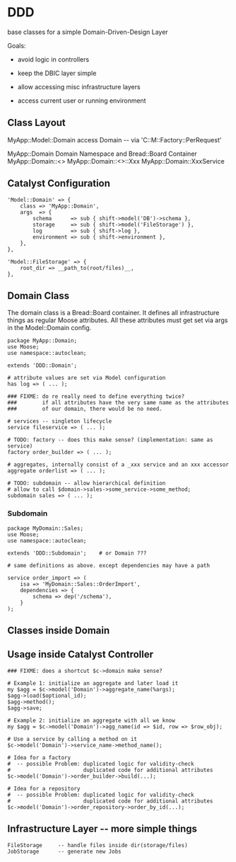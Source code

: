 # DDD #

base classes for a simple Domain-Driven-Design Layer

Goals:

* avoid logic in controllers

* keep the DBIC layer simple

* allow accessing misc infrastructure layers

* access current user or running environment


## Class Layout ##

MyApp::Model::Domain        access Domain -- via 'C::M::Factory::PerRequest'

MyApp::Domain               Domain Namespace and Bread::Board Container
MyApp::Domain::<<Aggregate>>
MyApp::Domain::<<Aggregate>>::Xxx
MyApp::Domain::XxxService


## Catalyst Configuration ##

    'Model::Domain' => {
        class => 'MyApp::Domain',
        args  => {
            schema      => sub { shift->model('DB')->schema },
            storage     => sub { shift->model('FileStorage') },
            log         => sub { shift->log },
            environment => sub { shift->environment },
        },
    },
    
    'Model::FileStorage' => {
        root_dir => __path_to(root/files)__,
    },


## Domain Class ##

The domain class is a Bread::Board container. It defines all infrastructure
things as regular Moose attributes. All these attributes must get set via
args in the Model::Domain config.

    package MyApp::Domain;
    use Moose;
    use namespace::autoclean;
    
    extends 'DDD::Domain';
    
    # attribute values are set via Model configuration
    has log => ( ... );
    
    ### FIXME: do re really need to define everything twice?
    ###        if all attributes have the very same name as the attributes
    ###        of our domain, there would be no need.
    
    # services -- singleton lifecycle
    service fileservice => ( ... );
    
    # TODO: factory -- does this make sense? (implementation: same as service)
    factory order_builder => ( ... );
    
    # aggregates, internally consist of a _xxx service and an xxx accessor
    aggregate orderlist => ( ... );
    
    # TODO: subdomain -- allow hierarchical definition
    # allow to call $domain->sales->some_service->some_method;
    subdomain sales => ( ... );

### Subdomain ###

    package MyDomain::Sales;
    use Moose;
    use namespace::autoclean;
    
    extends 'DDD::Subdomain';    # or Domain ???

    # same definitions as above. except dependencies may have a path
    
    service order_import => (
        isa => 'MyDomain::Sales::OrderImport',
        dependencies => {
            schema => dep('/schema'),
        }
    );

## Classes inside Domain ##



## Usage inside Catalyst Controller ##

    ### FIXME: does a shortcut $c->domain make sense?

    # Example 1: initialize an aggregate and later load it
    my $agg = $c->model('Domain')->aggregate_name(%args);
    $agg->load($optional_id);
    $agg->method();
    $agg->save;
    
    # Example 2: initialize an aggregate with all we know
    my $agg = $c->model('Domain')->agg_name(id => $id, row => $row_obj);
    
    # Use a service by calling a method on it
    $c->model('Domain')->service_name->method_name();
    
    # Idea for a factory
    #  -- possible Problem: duplicated logic for validity-check
    #                       duplicated code for additional attributes
    $c->model('Domain')->order_builder->build(...);
    
    # Idea for a repository
    #  -- possible Problem: duplicated logic for validity-check
    #                       duplicated code for additional attributes
    $c->model('Domain')->order_repository->order_by_id(...);


## Infrastructure Layer -- more simple things ##

    FileStorage     -- handle files inside dir(storage/files)
    JobStorage      -- generate new Jobs


